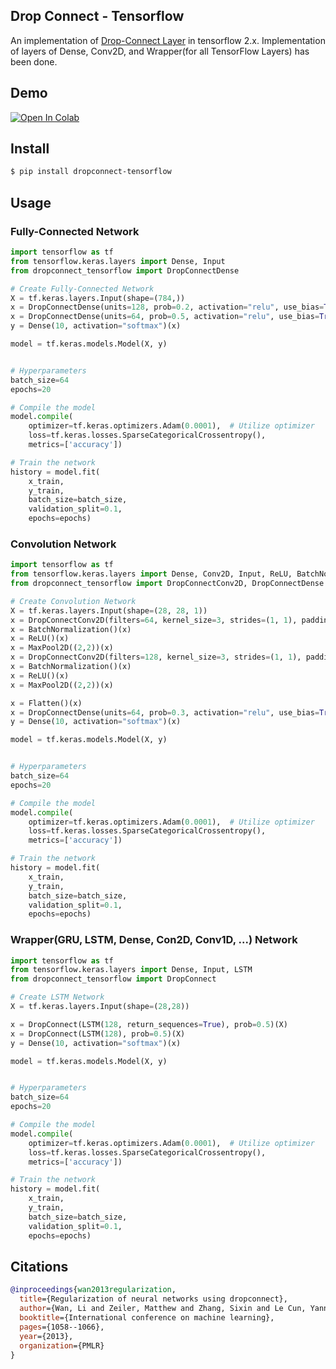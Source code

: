 ## Drop Connect - Tensorflow
An implementation of <a href="http://proceedings.mlr.press/v28/wan13.html">Drop-Connect Layer</a> 
in tensorflow 2.x. 
Implementation of layers of Dense, Conv2D, and Wrapper(for all TensorFlow Layers) has been done.

## Demo
[![Open In Colab](https://colab.research.google.com/assets/colab-badge.svg)](https://colab.research.google.com/github/AryaAftab/dropconnect-tensorflow/blob/master/demo/dropconnect_tensorflow_demo.ipynb)
## Install

```bash
$ pip install dropconnect-tensorflow
```

## Usage

### Fully-Connected Network
```python
import tensorflow as tf
from tensorflow.keras.layers import Dense, Input
from dropconnect_tensorflow import DropConnectDense

# Create Fully-Connected Network
X = tf.keras.layers.Input(shape=(784,))
x = DropConnectDense(units=128, prob=0.2, activation="relu", use_bias=True)(X)
x = DropConnectDense(units=64, prob=0.5, activation="relu", use_bias=True)(x)
y = Dense(10, activation="softmax")(x)

model = tf.keras.models.Model(X, y)


# Hyperparameters
batch_size=64
epochs=20

# Compile the model
model.compile(
    optimizer=tf.keras.optimizers.Adam(0.0001),  # Utilize optimizer
    loss=tf.keras.losses.SparseCategoricalCrossentropy(),
    metrics=['accuracy'])

# Train the network
history = model.fit(
    x_train,
    y_train,
    batch_size=batch_size,
    validation_split=0.1,
    epochs=epochs)
```

### Convolution Network
```python
import tensorflow as tf
from tensorflow.keras.layers import Dense, Conv2D, Input, ReLU, BatchNormalization, Flatten, MaxPool2D
from dropconnect_tensorflow import DropConnectConv2D, DropConnectDense

# Create Convolution Network
X = tf.keras.layers.Input(shape=(28, 28, 1))
x = DropConnectConv2D(filters=64, kernel_size=3, strides=(1, 1), padding='valid', prob=0.1)(X)
x = BatchNormalization()(x)
x = ReLU()(x)
x = MaxPool2D((2,2))(x)
x = DropConnectConv2D(filters=128, kernel_size=3, strides=(1, 1), padding='valid', prob=0.1)(x)
x = BatchNormalization()(x)
x = ReLU()(x)
x = MaxPool2D((2,2))(x)

x = Flatten()(x)
x = DropConnectDense(units=64, prob=0.3, activation="relu", use_bias=True)(x)
y = Dense(10, activation="softmax")(x)

model = tf.keras.models.Model(X, y)


# Hyperparameters
batch_size=64
epochs=20

# Compile the model
model.compile(
    optimizer=tf.keras.optimizers.Adam(0.0001),  # Utilize optimizer
    loss=tf.keras.losses.SparseCategoricalCrossentropy(),
    metrics=['accuracy'])

# Train the network
history = model.fit(
    x_train,
    y_train,
    batch_size=batch_size,
    validation_split=0.1,
    epochs=epochs)
```

### Wrapper(GRU, LSTM, Dense, Con2D, Conv1D, ...) Network
```python
import tensorflow as tf
from tensorflow.keras.layers import Dense, Input, LSTM
from dropconnect_tensorflow import DropConnect

# Create LSTM Network
X = tf.keras.layers.Input(shape=(28,28))

x = DropConnect(LSTM(128, return_sequences=True), prob=0.5)(X)
x = DropConnect(LSTM(128), prob=0.5)(X)
y = Dense(10, activation="softmax")(x)

model = tf.keras.models.Model(X, y)


# Hyperparameters
batch_size=64
epochs=20

# Compile the model
model.compile(
    optimizer=tf.keras.optimizers.Adam(0.0001),  # Utilize optimizer
    loss=tf.keras.losses.SparseCategoricalCrossentropy(),
    metrics=['accuracy'])

# Train the network
history = model.fit(
    x_train,
    y_train,
    batch_size=batch_size,
    validation_split=0.1,
    epochs=epochs)
```


## Citations

```bibtex
@inproceedings{wan2013regularization,
  title={Regularization of neural networks using dropconnect},
  author={Wan, Li and Zeiler, Matthew and Zhang, Sixin and Le Cun, Yann and Fergus, Rob},
  booktitle={International conference on machine learning},
  pages={1058--1066},
  year={2013},
  organization={PMLR}
}
```
